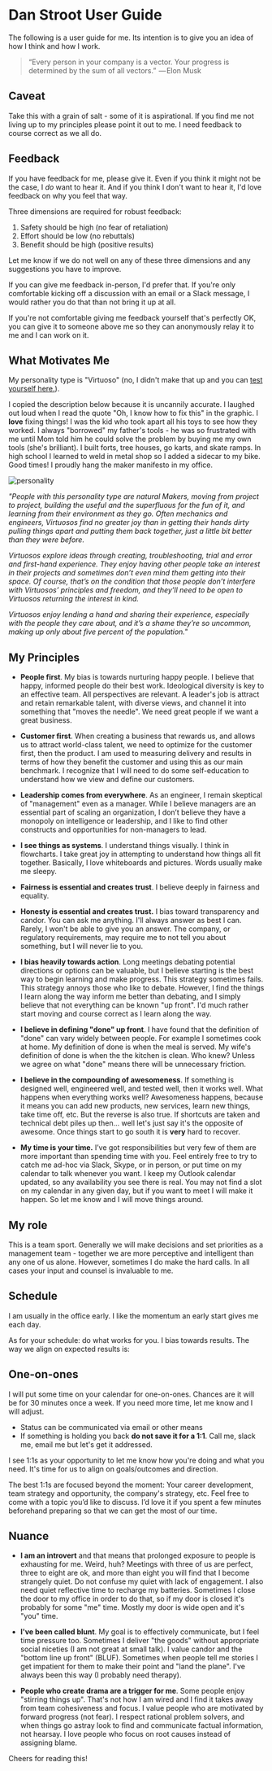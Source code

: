 # Dan Stroot User Guide

The following is a user guide for me. Its intention is to give you an idea of how I think and how I work.

> “Every person in your company is a vector. Your progress is determined by the sum of all vectors.”
>  — Elon Musk

## Caveat

Take this with a grain of salt - some of it is aspirational. If you find me not living up to my principles please point it out to me. I need feedback to course correct as we all do.

## Feedback

If you have feedback for me, please give it. Even if you think it might not be the case, I _do_ want to hear it. And if you think I don't want to hear it, I'd love feedback on why you feel that way.

Three dimensions are required for robust feedback:

1.  Safety should be high (no fear of retaliation)
1.  Effort should be low (no rebuttals)
1.  Benefit should be high (positive results)

Let me know if we do not well on any of these three dimensions and any suggestions you have to improve.

If you can give me feedback in-person, I'd prefer that. If you're only comfortable kicking off a discussion with an email or a Slack message, I would rather you do that than not bring it up at all.

If you're not comfortable giving me feedback yourself that's perfectly OK, you can give it to someone above me so they can anonymously relay it to me and I can work on it.

## What Motivates Me

My personality type is "Virtuoso" (no, I didn't make that up and you can [test yourself here.](https://www.16personalities.com)).

I copied the description below because it is uncannily accurate. I laughed out loud when I read the quote "Oh, I know how to fix this" in the graphic. I **love** fixing things! I was the kid who took apart all his toys to see how they worked. I always "borrowed" my father's tools - he was so frustrated with me until Mom told him he could solve the problem by buying me my own tools (she's brilliant). I built forts, tree houses, go karts, and skate ramps. In high school I learned to weld in metal shop so I added a sidecar to my bike. Good times! I proudly hang the maker manifesto in my office.

![personality](https://raw.githubusercontent.com/dstroot/readme/master/personality.png)

_"People with this personality type are natural Makers, moving from project to project, building the useful and the superfluous for the fun of it, and learning from their environment as they go. Often mechanics and engineers, Virtuosos find no greater joy than in getting their hands dirty pulling things apart and putting them back together, just a little bit better than they were before._

_Virtuosos explore ideas through creating, troubleshooting, trial and error and first-hand experience. They enjoy having other people take an interest in their projects and sometimes don’t even mind them getting into their space. Of course, that’s on the condition that those people don’t interfere with Virtuosos’ principles and freedom, and they’ll need to be open to Virtuosos returning the interest in kind._

_Virtuosos enjoy lending a hand and sharing their experience, especially with the people they care about, and it’s a shame they’re so uncommon, making up only about five percent of the population."_

## My Principles

- **People first**. My bias is towards nurturing happy people. I believe that happy, informed people do their best work. Ideological diversity is key to an effective team. All perspectives are relevant. A leader's job is attract and retain remarkable talent, with diverse views, and channel it into something that "moves the needle". We need great people if we want a great business.

- **Customer first**. When creating a business that rewards us, and allows us to attract world-class talent, we need to optimize for the customer first, then the product. I am used to measuring delivery and results in terms of how they benefit the customer and using this as our main benchmark. I recognize that I will need to do some self-education to understand how we view and define our customers.

- **Leadership comes from everywhere**. As an engineer, I remain skeptical of "management" even as a manager. While I believe managers are an essential part of scaling an organization, I don’t believe they have a monopoly on intelligence or leadership, and I like to find other constructs and opportunities for non-managers to lead.

- **I see things as systems**. I understand things visually. I think in flowcharts. I take great joy in attempting to understand how things all fit together. Basically, I love whiteboards and pictures. Words usually make me sleepy.

- **Fairness is essential and creates trust**. I believe deeply in fairness and equality.

- **Honesty is essential and creates trust.** I bias toward transparency and candor. You can ask me anything. I'll always answer as best I can. Rarely, I won't be able to give you an answer. The company, or regulatory requirements, may require me to not tell you about something, but I will never lie to you.

- **I bias heavily towards action**. Long meetings debating potential directions or options can be valuable, but I believe starting is the best way to begin learning and make progress. This strategy sometimes fails. This strategy annoys those who like to debate. However, I find the things I learn along the way inform me better than debating, and I simply believe that not everything can be known "up front". I'd much rather start moving and course correct as I learn along the way.

- **I believe in defining "done" up front**. I have found that the definition of "done" can vary widely between people. For example I sometimes cook at home. My definition of done is when the meal is served. My wife's definition of done is when the the kitchen is clean. Who knew? Unless we agree on what "done" means there will be unnecessary friction.

- **I believe in the compounding of awesomeness**. If something is designed well, engineered well, and tested well, then it works well. What happens when everything works well? Awesomeness happens, because it means you can add new products, new services, learn new things, take time off, etc. But the reverse is also true. If shortcuts are taken and technical debt piles up then... well let's just say it's the opposite of awesome. Once things start to go south it is **very** hard to recover.

- **My time is your time.** I’ve got responsibilities but very few of them are more important than spending time with you. Feel entirely free to try to catch me ad-hoc via Slack, Skype, or in person, or put time on my calendar to talk whenever you want. I keep my Outlook calendar updated, so any availability you see there is real. You may not find a slot on my calendar in any given day, but if you want to meet I will make it happen. So let me know and I will move things around.

## My role

This is a team sport. Generally we will make decisions and set priorities as a management team - together we are more perceptive and intelligent than any one of us alone. However, sometimes I do make the hard calls. In all cases your input and counsel is invaluable to me.

## Schedule

I am usually in the office early. I like the momentum an early start gives me each day.

As for your schedule: do what works for you. I bias towards results. The way we align on expected results is:

## One-on-ones

I will put some time on your calendar for one-on-ones. Chances are it will be for 30 minutes once a week. If you need more time, let me know and I will adjust.

- Status can be communicated via email or other means
- If something is holding you back **do not save it for a 1:1**. Call me, slack me, email me but let's get it addressed.

I see 1:1s as your opportunity to let me know how you're doing and what you need. It's time for us to align on goals/outcomes and direction.

The best 1:1s are focused beyond the moment: Your career development, team strategy and opportunity, the company's strategy, etc. Feel free to come with a topic you’d like to discuss. I’d love it if you spent a few minutes beforehand preparing so that we can get the most of our time.

## Nuance

- **I am an introvert** and that means that prolonged exposure to people is exhausting for me. Weird, huh? Meetings with three of us are perfect, three to eight are ok, and more than eight you will find that I become strangely quiet. Do not confuse my quiet with lack of engagement. I also need quiet reflective time to recharge my batteries. Sometimes I close the door to my office in order to do that, so if my door is closed it's probably for some "me" time. Mostly my door is wide open and it's "you" time.

- **I've been called blunt**. My goal is to effectively communicate, but I feel time pressure too. Sometimes I deliver "the goods" without appropriate social niceties (I am not great at small talk). I value candor and the "bottom line up front" (BLUF). Sometimes when people tell me stories I get impatient for them to make their point and "land the plane". I've always been this way (I probably need therapy).

- **People who create drama are a trigger for me**. Some people enjoy "stirring things up". That's not how I am wired and I find it takes away from team cohesiveness and focus. I value people who are motivated by forward progress (not fear). I respect rational problem solvers, and when things go astray look to find and communicate factual information, not hearsay. I love people who focus on root causes instead of assigning blame.

Cheers for reading this!
